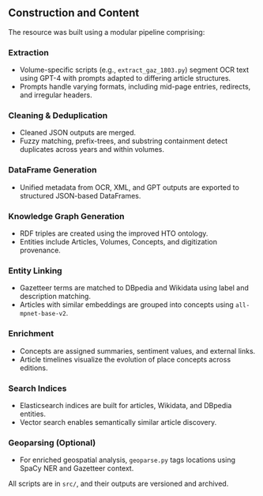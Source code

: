 ## Construction and Content

The resource was built using a modular pipeline comprising:

### Extraction
- Volume-specific scripts (e.g., `extract_gaz_1803.py`) segment OCR text using GPT-4 with prompts adapted to differing article structures.
- Prompts handle varying formats, including mid-page entries, redirects, and irregular headers.

### Cleaning & Deduplication
- Cleaned JSON outputs are merged.
- Fuzzy matching, prefix-trees, and substring containment detect duplicates across years and within volumes.

### DataFrame Generation
- Unified metadata from OCR, XML, and GPT outputs are exported to structured JSON-based DataFrames.

### Knowledge Graph Generation
- RDF triples are created using the improved HTO ontology.
- Entities include Articles, Volumes, Concepts, and digitization provenance.

###  Entity Linking
- Gazetteer terms are matched to DBpedia and Wikidata using label and description matching.
- Articles with similar embeddings are grouped into concepts using `all-mpnet-base-v2`.

### Enrichment
- Concepts are assigned summaries, sentiment values, and external links.
- Article timelines visualize the evolution of place concepts across editions.

### Search Indices
- Elasticsearch indices are built for articles, Wikidata, and DBpedia entities.
- Vector search enables semantically similar article discovery.

### Geoparsing (Optional)
- For enriched geospatial analysis, `geoparse.py` tags locations using SpaCy NER and Gazetteer context.

All scripts are in `src/`, and their outputs are versioned and archived.


